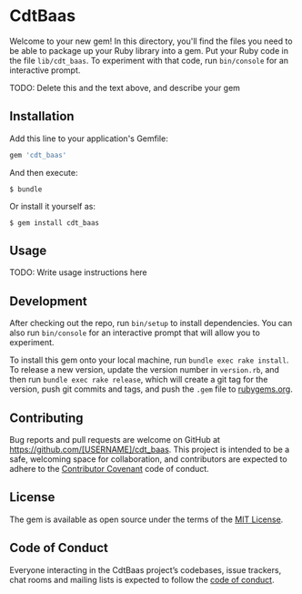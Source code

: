 # CdtBaas

Welcome to your new gem! In this directory, you'll find the files you need to be able to package up your Ruby library into a gem. Put your Ruby code in the file `lib/cdt_baas`. To experiment with that code, run `bin/console` for an interactive prompt.

TODO: Delete this and the text above, and describe your gem

## Installation

Add this line to your application's Gemfile:

```ruby
gem 'cdt_baas'
```

And then execute:

    $ bundle

Or install it yourself as:

    $ gem install cdt_baas

## Usage

TODO: Write usage instructions here

## Development

After checking out the repo, run `bin/setup` to install dependencies. You can also run `bin/console` for an interactive prompt that will allow you to experiment.

To install this gem onto your local machine, run `bundle exec rake install`. To release a new version, update the version number in `version.rb`, and then run `bundle exec rake release`, which will create a git tag for the version, push git commits and tags, and push the `.gem` file to [rubygems.org](https://rubygems.org).

## Contributing

Bug reports and pull requests are welcome on GitHub at https://github.com/[USERNAME]/cdt_baas. This project is intended to be a safe, welcoming space for collaboration, and contributors are expected to adhere to the [Contributor Covenant](http://contributor-covenant.org) code of conduct.

## License

The gem is available as open source under the terms of the [MIT License](https://opensource.org/licenses/MIT).

## Code of Conduct

Everyone interacting in the CdtBaas project’s codebases, issue trackers, chat rooms and mailing lists is expected to follow the [code of conduct](https://github.com/[USERNAME]/cdt_baas/blob/master/CODE_OF_CONDUCT.md).
